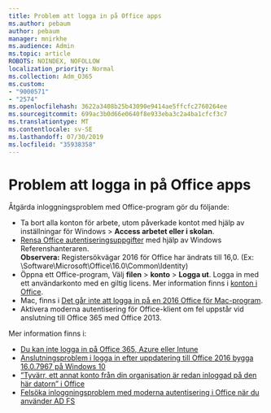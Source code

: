 ```yaml
---
title: Problem att logga in på Office apps
ms.author: pebaum
author: pebaum
manager: mnirkhe
ms.audience: Admin
ms.topic: article
ROBOTS: NOINDEX, NOFOLLOW
localization_priority: Normal
ms.collection: Adm_O365
ms.custom:
- "9000571"
- "2574"
ms.openlocfilehash: 3622a3408b25b43090e9414ae5ffcfc2760264ee
ms.sourcegitcommit: 699ac3b0d66e0640f8e933eba3c2a4ba1cfcf3c7
ms.translationtype: MT
ms.contentlocale: sv-SE
ms.lasthandoff: 07/30/2019
ms.locfileid: "35938358"
---
```

# <a name="issues-signing-in-to-office-apps"></a>Problem att logga in på Office apps

Åtgärda inloggningsproblem med Office-program gör du följande:

- Ta bort alla konton för arbete, utom påverkade kontot med hjälp av inställningar för Windows > **Access arbetet eller i skolan**.
- [Rensa Office autentiseringsuppgifter](https://docs.microsoft.com/office/troubleshoot/error-messages/another-account-already-signed-in#step-3-clear-cached-credentials-on-the-computer) med hjälp av Windows Referenshanteraren.<br/>
    **Observera:** Registersökvägar 2016 för Office har ändrats till 16,0. (Ex: \Software\Microsoft\Office\16.0\Common\Identity\)
- Öppna ett Office-program, Välj **filen** > **konto** > **Logga ut**. Logga in med ett användarkonto med en giltig licens. Mer information finns i [konton i Office](https://support.office.com/article/accounts-in-office-628ea040-f265-49de-b986-be09c3ebf8a9).
- Mac, finns i [Det går inte att logga in på en 2016 Office för Mac-program](https://docs.microsoft.com/office365/troubleshoot/authentication/sign-in-to-office-2016-for-mac-fail).
- Aktivera moderna autentisering för Office-klient om fel uppstår vid anslutning till Office 365 med Office 2013.

Mer information finns i:
- [Du kan inte logga in på Office 365, Azure eller Intune](https://docs.microsoft.com/office365/troubleshoot/authentication/sign-in-to-office-365-azure-intune)
- [Anslutningsproblem i logga in efter uppdatering till Office 2016 bygga 16.0.7967 på Windows 10](https://docs.microsoft.com/office365/troubleshoot/administration/connection-issue-when-sign-in-office-2016)
- [”Tyvärr, ett annat konto från din organisation är redan inloggad på den här datorn” i Office](https://docs.microsoft.com/office/troubleshoot/error-messages/another-account-already-signed-in)
- [Felsöka inloggningsproblem med moderna autentisering i Office när du använder AD FS](https://docs.microsoft.com/office365/troubleshoot/authentication/sign-in-issue-with-modern-auth)